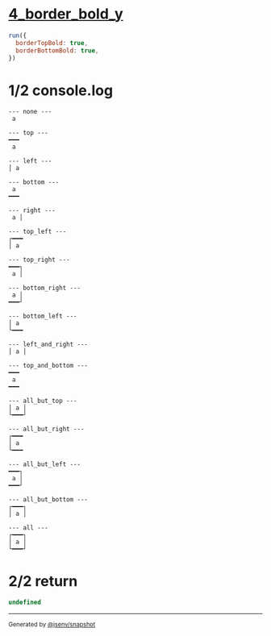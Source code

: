 # [4_border_bold_y](../../table_1_cell.test.mjs#L119)

```js
run({
  borderTopBold: true,
  borderBottomBold: true,
})
```

# 1/2 console.log

```console
--- none ---
 a 

--- top ---
━━━
 a 

--- left ---
│ a 

--- bottom ---
 a 
━━━

--- right ---
 a │

--- top_left ---
┌━━━
│ a 

--- top_right ---
━━━┐
 a │

--- bottom_right ---
 a │
━━━┘

--- bottom_left ---
│ a 
└━━━

--- left_and_right ---
│ a │

--- top_and_bottom ---
━━━
 a 
━━━

--- all_but_top ---
│ a │
└━━━┘

--- all_but_right ---
┌━━━
│ a 
└━━━

--- all_but_left ---
━━━┐
 a │
━━━┘

--- all_but_bottom ---
┌━━━┐
│ a │

--- all ---
┌━━━┐
│ a │
└━━━┘

```

# 2/2 return

```js
undefined
```

---

<sub>
  Generated by <a href="https://github.com/jsenv/core/tree/main/packages/independent/snapshot">@jsenv/snapshot</a>
</sub>
